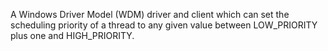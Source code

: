 A Windows Driver Model (WDM) driver and client which can set the scheduling
priority of a thread to any given value between LOW_PRIORITY plus one and
HIGH_PRIORITY.
